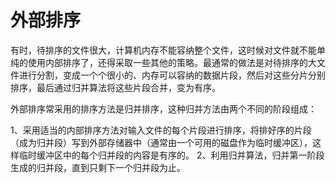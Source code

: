 ﻿# 外部排序

有时，待排序的文件很大，计算机内存不能容纳整个文件，这时候对文件就不能单纯的使用内部排序了，还得采取一些其他的策略。最通常的做法是对待排序的大文件进行分割，变成一个个很小的、内存可以容纳的数据片段，然后对这些分片分别排序，最后通过归并算法将这些片段合并，变为有序。

外部排序常采用的排序方法是归并排序，这种归并方法由两个不同的阶段组成：

1、采用适当的内部排序方法对输入文件的每个片段进行排序，将排好序的片段（成为归并段）写到外部存储器中（通常由一个可用的磁盘作为临时缓冲区），这样临时缓冲区中的每个归并段的内容是有序的。
2、利用归并算法，归并第一阶段生成的归并段，直到只剩下一个归并段为止。
